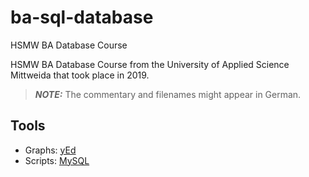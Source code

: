 # ba-sql-database

HSMW BA Database Course

HSMW BA Database Course from the University of Applied Science Mittweida that took place in 2019.

> **_NOTE:_** The commentary and filenames might appear in German.

## Tools

- Graphs: [yEd](https://www.yworks.com/products/yed)
- Scripts: [MySQL](https://www.mysql.com/)
